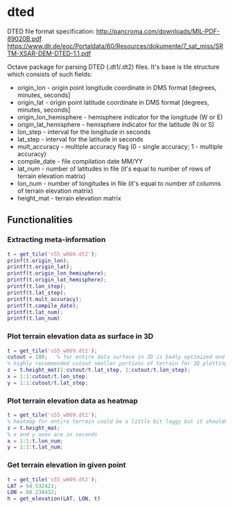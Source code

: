 # dted

DTED file format specification:
http://pancroma.com/downloads/MIL-PDF-89020B.pdf
https://www.dlr.de/eoc/Portaldata/60/Resources/dokumente/7_sat_miss/SRTM-XSAR-DEM-DTED-1.1.pdf

Octave package for parsing DTED (.dt1/.dt2) files. It's base is tile structure which consists of such fields:
- origin_lon - origin point longitude coordinate in DMS format [degrees, minutes, seconds]
- origin_lat - origin point latitude coordinate in DMS format [degrees, minutes, seconds]
- origin_lon_hemisphere - hemisphere indicator for the longitude (W or E)
- origin_lat_hemisphere - hemisphere indicator for the latitude (N or S)
- lon_step - interval for the longitude in seconds
- lat_step - interval for the latitude in seconds
- mult_accuracy - multiple accuracy flag (0 - single accuracy; 1 - multiple accuracy)
- compile_date - file compilation date MM/YY
- lat_num - number of latitudes in file (it's equal to number of rows of terrain elevation matrix)
- lon_num - number of longitudes in file (it's equal to number of columns of terrain elevation matrix)
- height_mat - terrain elevation matrix

## Functionalities
### Extracting meta-information
```matlab
t = get_tile('s55_w069.dt2');
prinf(t.origin_lon);
printf(t.origin_lat);
printf(t.origin_lon_hemisphere);
printf(t.origin_lat_hemisphere);
printf(t.lon_step);
printf(t.lat_step);
printf(t.mult_accuracy);
printf(t.compile_date);
printf(t.lat_num);
printf(t.lon_num)
```

### Plot terrain elevation data as surface in 3D
```matlab
t = get_tile('s55_w069.dt2');
cutout = 100;   % for entire data surface in 3D is badly optimized and can crash octave
% highly recommended cutout smaller portions of terrain for 3D plotting
z = t.height_mat(1:cutout/t.lat_step, 1:cutout/t.lon_step);
x = 1:1:cutout/t.lon_step;
y = 1:1:cutout/t.lat_step;
```

### Plot terrain elevation data as heatmap
```matlab
t = get_tile('s55_w069.dt2');
% heatmap for entire terrain could be a little bit laggy but it shouldn't crash octave
z = t.height_mat;
% x and y axes are in seconds
x = 1:1:t.lon_num;
y = 1:1:t.lat_num;
```

### Get terrain elevation in given point
```matlab
t = get_tile('s55_w069.dt2');
LAT = 54.532421;
LON = 68.234432;
h = get_elevation(LAT, LON, t)
```

